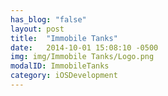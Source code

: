 ```yaml
---
has_blog: "false"
layout: post
title:  "Immobile Tanks"
date:   2014-10-01 15:08:10 -0500
img: img/Immobile Tanks/Logo.png
modalID: ImmobileTanks
category: iOSDevelopment
---
```


